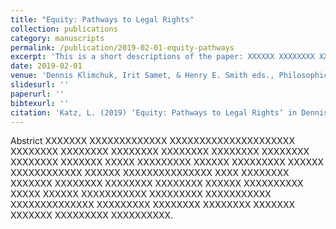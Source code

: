 ```yaml
---
title: "Equity: Pathways to Legal Rights"
collection: publications
category: manuscripts
permalink: /publication/2019-02-01-equity-pathways
excerpt: 'This is a short descriptions of the paper: XXXXXX XXXXXXXX XXXXXXXXXXX XXXXX XXXXXXX XXXXXXXXXXXXX XXXXXX XXXXXXXX XXXXXXXXX XXXXXXXXX XXXXXXXX XXXXXXXXX.'
date: 2019-02-01
venue: 'Dennis Klimchuk, Irit Samet, & Henry E. Smith eds., Philosophical Foundations of Equity'
slidesurl: ''
paperurl: ''
bibtexurl: ''
citation: 'Katz, L. (2019) ‘Equity: Pathways to Legal Rights’ in Dennis Klimchuk, Irit Samet, & Henry E. Smith eds., Philosophical Foundations of Equity (OUP)'
---
```

Abstrict XXXXXXX XXXXXXXXXXXXX XXXXXXXXXXXXXXXXXXXXX XXXXXXXX XXXXXXXX XXXXXXXX XXXXXXXX XXXXXXXX XXXXXXXX XXXXXXXX XXXXXXX XXXXX XXXXXXXXX XXXXXX XXXXXXXXX XXXXXX XXXXXXXXXXXX XXXXXX XXXXXXXXXXXXXXX XXXX XXXXXXXX XXXXXXX XXXXXXXX XXXXXXXX XXXXXXXX XXXXXX XXXXXXXXXX XXXXX XXXXXX XXXXXXXXXXX XXXXXXXXX XXXXXXXXXXX XXXXXXXXXXXXXX XXXXXXXXX XXXXXXXX XXXXXXXX XXXXXXX XXXXXXX XXXXXXXXX XXXXXXXXXX.
